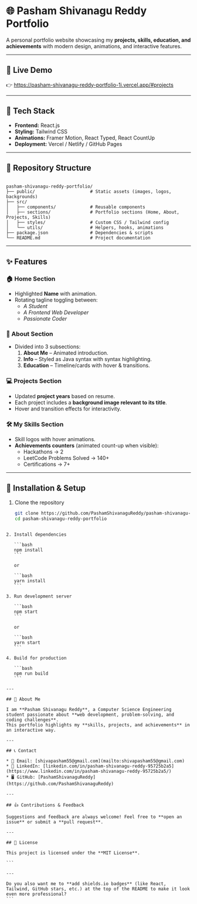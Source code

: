 
# 🌐 Pasham Shivanagu Reddy Portfolio

A personal portfolio website showcasing my **projects, skills, education, and achievements** with modern design, animations, and interactive features.

---

## 🚀 Live Demo
👉 https://pasham-shivanagu-reddy-portfolio-1i.vercel.app/#projects

---

## 🧰 Tech Stack
- **Frontend:** React.js  
- **Styling:** Tailwind CSS  
- **Animations:** Framer Motion, React Typed, React CountUp  
- **Deployment:** Vercel / Netlify / GitHub Pages  

---

## 📁 Repository Structure
```

pasham-shivanagu-reddy-portfolio/
├── public/                     # Static assets (images, logos, backgrounds)
├── src/
│   ├── components/             # Reusable components
│   ├── sections/               # Portfolio sections (Home, About, Projects, Skills)
│   ├── styles/                 # Custom CSS / Tailwind config
│   └── utils/                  # Helpers, hooks, animations
├── package.json                # Dependencies & scripts
└── README.md                   # Project documentation

````

---

## ✨ Features
### 🏠 Home Section  
- Highlighted **Name** with animation.  
- Rotating tagline toggling between:  
  - *A Student*  
  - *A Frontend Web Developer*  
  - *Passionate Coder*  

### 📖 About Section  
- Divided into 3 subsections:  
  1. **About Me** – Animated introduction.  
  2. **Info** – Styled as Java syntax with syntax highlighting.  
  3. **Education** – Timeline/cards with hover & transitions.  

### 💻 Projects Section  
- Updated **project years** based on resume.  
- Each project includes a **background image relevant to its title**.  
- Hover and transition effects for interactivity.  

### 🛠️ My Skills Section  
- Skill logos with hover animations.  
- **Achievements counters** (animated count-up when visible):  
  - Hackathons → 2  
  - LeetCode Problems Solved → 140+  
  - Certifications → 7+  

---

## 🔧 Installation & Setup
1. Clone the repository  
   ```bash
   git clone https://github.com/PashamShivanaguReddy/pasham-shivanagu-reddy-portfolio.git
   cd pasham-shivanagu-reddy-portfolio
````

2. Install dependencies

   ```bash
   npm install
   ```

   or

   ```bash
   yarn install
   ```

3. Run development server

   ```bash
   npm start
   ```

   or

   ```bash
   yarn start
   ```

4. Build for production

   ```bash
   npm run build
   ```

---

## 📄 About Me

I am **Pasham Shivanagu Reddy**, a Computer Science Engineering student passionate about **web development, problem-solving, and coding challenges**.
This portfolio highlights my **skills, projects, and achievements** in an interactive way.

---

## 📞 Contact

* 📧 Email: [shivapasham55@gmail.com](mailto:shivapasham55@gmail.com)
* 💼 LinkedIn: [linkedin.com/in/pasham-shivanagu-reddy-95725b2a5](https://www.linkedin.com/in/pasham-shivanagu-reddy-95725b2a5/)
* 🖥️ GitHub: [PashamShivanaguReddy](https://github.com/PashamShivanaguReddy)

---

## 👍 Contributions & Feedback

Suggestions and feedback are always welcome! Feel free to **open an issue** or submit a **pull request**.

---

## 📝 License

This project is licensed under the **MIT License**.

```

---

Do you also want me to **add shields.io badges** (like React, Tailwind, GitHub stars, etc.) at the top of the README to make it look even more professional?
```
